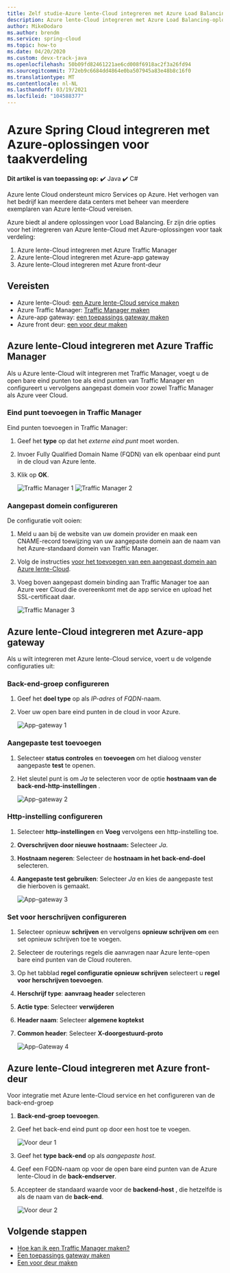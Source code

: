 ```yaml
---
title: Zelf studie-Azure lente-Cloud integreren met Azure Load Balancing-oplossingen
description: Azure lente-Cloud integreren met Azure Load Balancing-oplossingen
author: MikeDodaro
ms.author: brendm
ms.service: spring-cloud
ms.topic: how-to
ms.date: 04/20/2020
ms.custom: devx-track-java
ms.openlocfilehash: 50b09fd82461221ae6cd008f6918ac2f3a26fd94
ms.sourcegitcommit: 772eb9c6684dd4864e0ba507945a83e48b8c16f0
ms.translationtype: MT
ms.contentlocale: nl-NL
ms.lasthandoff: 03/19/2021
ms.locfileid: "104588377"
---
```

# <a name="integrate-azure-spring-cloud-with-azure-load-balance-solutions"></a>Azure Spring Cloud integreren met Azure-oplossingen voor taakverdeling

**Dit artikel is van toepassing op:** ✔️ Java ✔️ C#

Azure lente Cloud ondersteunt micro Services op Azure.  Het verhogen van het bedrijf kan meerdere data centers met beheer van meerdere exemplaren van Azure lente-Cloud vereisen.

Azure biedt al andere oplossingen voor Load Balancing. Er zijn drie opties voor het integreren van Azure lente-Cloud met Azure-oplossingen voor taak verdeling:

1.  Azure lente-Cloud integreren met Azure Traffic Manager
2.  Azure lente-Cloud integreren met Azure-app gateway
3.  Azure lente-Cloud integreren met Azure front-deur

## <a name="prerequisites"></a>Vereisten

* Azure lente-Cloud: [een Azure lente-Cloud service maken](./spring-cloud-quickstart.md)
* Azure Traffic Manager: [Traffic Manager maken](../traffic-manager/quickstart-create-traffic-manager-profile.md)
* Azure-app gateway: [een toepassings gateway maken](../application-gateway/quick-create-portal.md)
* Azure front deur: [een voor deur maken](../frontdoor/quickstart-create-front-door.md)

## <a name="integrate-azure-spring-cloud-with-azure-traffic-manager"></a>Azure lente-Cloud integreren met Azure Traffic Manager

Als u Azure lente-Cloud wilt integreren met Traffic Manager, voegt u de open bare eind punten toe als eind punten van Traffic Manager en configureert u vervolgens aangepast domein voor zowel Traffic Manager als Azure veer Cloud.

### <a name="add-endpoint-in-traffic-manager"></a>Eind punt toevoegen in Traffic Manager
Eind punten toevoegen in Traffic Manager:
1.  Geef het **type** op dat het *externe eind punt* moet worden.
1.  Invoer Fully Qualified Domain Name (FQDN) van elk openbaar eind punt in de cloud van Azure lente.
1. Klik op **OK**.

    ![Traffic Manager 1 ](media/spring-cloud-load-balancers/traffic-manager-1.png) ![ Traffic Manager 2](media/spring-cloud-load-balancers/traffic-manager-2.png)

### <a name="configure-custom-domain"></a>Aangepast domein configureren
De configuratie volt ooien:
1.  Meld u aan bij de website van uw domein provider en maak een CNAME-record toewijzing van uw aangepaste domein aan de naam van het Azure-standaard domein van Traffic Manager.
1.  Volg de instructies [voor het toevoegen van een aangepast domein aan Azure lente-Cloud](spring-cloud-tutorial-custom-domain.md).
1. Voeg boven aangepast domein binding aan Traffic Manager toe aan Azure veer Cloud die overeenkomt met de app service en upload het SSL-certificaat daar.

    ![Traffic Manager 3](media/spring-cloud-load-balancers/traffic-manager-3.png)

## <a name="integrate-azure-spring-cloud-with-azure-app-gateway"></a>Azure lente-Cloud integreren met Azure-app gateway

Als u wilt integreren met Azure lente-Cloud service, voert u de volgende configuraties uit:

### <a name="configure-backend-pool"></a>Back-end-groep configureren
1. Geef het **doel type** op als *IP-adres* of *FQDN*-naam.
1. Voer uw open bare eind punten in de cloud in voor Azure.

    ![App-gateway 1](media/spring-cloud-load-balancers/app-gateway-1.png)

### <a name="add-custom-probe"></a>Aangepaste test toevoegen
1. Selecteer **status controles** en **toevoegen** om het dialoog venster aangepaste **test** te openen. 
1. Het sleutel punt is om *Ja* te selecteren voor de optie **hostnaam van de back-end-http-instellingen** .

    ![App-gateway 2](media/spring-cloud-load-balancers/app-gateway-2.png)

### <a name="configure-http-setting"></a>Http-instelling configureren
1.  Selecteer **http-instellingen** en **Voeg** vervolgens een http-instelling toe.
1.  **Overschrijven door nieuwe hostnaam:** Selecteer *Ja*.
1.  **Hostnaam negeren**: Selecteer de **hostnaam in het back-end-doel** selecteren.
1.  **Aangepaste test gebruiken**: Selecteer *Ja* en kies de aangepaste test die hierboven is gemaakt.

    ![App-gateway 3](media/spring-cloud-load-balancers/app-gateway-3.png)

### <a name="configure-rewrite-set"></a>Set voor herschrijven configureren
1.  Selecteer opnieuw **schrijven** en vervolgens **opnieuw schrijven om** een set opnieuw schrijven toe te voegen.
1.  Selecteer de routerings regels die aanvragen naar Azure lente-open bare eind punten van de Cloud routeren.
1.  Op het tabblad **regel configuratie opnieuw schrijven** selecteert u **regel voor herschrijven toevoegen**.
1.  **Herschrijf type**: **aanvraag header** selecteren
1.  **Actie type**: Selecteer **verwijderen**
1.  **Header naam**: Selecteer **algemene koptekst**
1.  **Common header**: Selecteer **X-doorgestuurd-proto**

    ![App-Gateway 4](media/spring-cloud-load-balancers/app-gateway-4.png)

## <a name="integrate-azure-spring-cloud-with-azure-front-door"></a>Azure lente-Cloud integreren met Azure front-deur

Voor integratie met Azure lente-Cloud service en het configureren van de back-end-groep 
1. **Back-end-groep toevoegen**.
1. Geef het back-end eind punt op door een host toe te voegen.

    ![Voor deur 1](media/spring-cloud-load-balancers/front-door-1.png)

1.  Geef het **type back-end** op als *aangepaste host*.
1.  Geef een FQDN-naam op voor de open bare eind punten van de Azure lente-Cloud in de **back-endserver**.
1.  Accepteer de standaard waarde voor de **backend-host** , die hetzelfde is als de naam van de **back-end**.

    ![Voor deur 2](media/spring-cloud-load-balancers/front-door-2.png)

## <a name="next-steps"></a>Volgende stappen
* [Hoe kan ik een Traffic Manager maken?](../traffic-manager/quickstart-create-traffic-manager-profile.md)
* [Een toepassings gateway maken](../application-gateway/quick-create-portal.md)
* [Een voor deur maken](../frontdoor/quickstart-create-front-door.md)